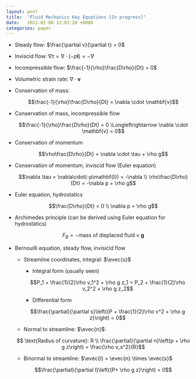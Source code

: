 ```yaml
---
layout: post
title:  "Fluid Mechanics Key Equations [In progress]"
date:   2021-02-08 12:01:20 +0000
categories: paper
---
```

$$\newcommand{\evec}[1]{\mathbf{e}_{#1}}$$

- Steady flow: $\frac{\partial v}{\partial t} = 0$

- Inviscid flow: $\nabla \tau = \nabla\cdot(-p\mathbf{I}) = -\nabla$

- Incompressible flow: $\frac{-1}{\rho}\frac{D\rho}{Dt} = 0$

- Volumetric strain rate: $\nabla \cdot \mathbf{v}$

- Conservation of mass: 

    $$\frac{-1}{\rho}\frac{D\rho}{Dt}
    = \nabla \cdot \mathbf{v}$$

- Conservation of mass, incompressible flow

    $$\frac{-1}{\rho}\frac{D\rho}{Dt}
    = 0 \Longleftrightarrow \nabla \cdot \mathbf{v} = 0$$

- Conservation of momentum

    $$\rho\frac{D\rho}{Dt} = \nabla \cdot \tau + \rho g$$

- Conservation of momentum, inviscid flow (Euler equation)

    $$\nabla \tau = \nabla\cdot(-p\mathbf{I}) = -\nabla \\
    \rho\frac{D\rho}{Dt} = -\nabla p + \rho g$$

- Euler equation, hydrostatics

    $$\frac{D\rho}{Dt} = 0 \\
    \nabla p = \rho g$$

- Archimedes principle (can be derived using Euler equation for hydrostatics)

    $$F_B = -\text{mass of displaced fluid} \times \mathbf{g}$$

- Bernouilli equation, steady flow, invisicid flow
    - Streamline coordinates, integral: $\evec{s}$
        - Integral form (usually seen)

        $$P_1 + \frac{1}{2}\rho v_1^2 + \rho g z_1 =  
      P_2 + \frac{1}{2}\rho v_2^2 + \rho g z_2$$

        - Differential form

        $$\frac{\partial}{\partial s}\left({P + \frac{1}{2}\rho v^2 + \rho g z}\right) = 0$$

    - Normal to streamline: $\evec{n}$:

    $$ \text{Radius of curvature}: R \\
    \frac{\partial}{\partial n}\left(p + \rho g z\right) = \frac{\rho v_s^2}{R}$$

    - Binormal to streamline: $\evec{l} = \evec{n} \times \evec{s}$

    $$\frac{\partial}{\partial l}\left({P+ \rho g z}\right) = 0$$

